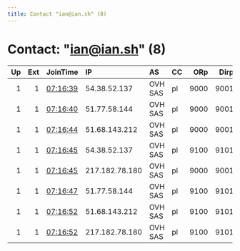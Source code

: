 ```yaml
---
title: Contact "ian@ian.sh" (8)
---
```


# Contact: "ian@ian.sh" (8)

|   Up |   Ext | JoinTime                                                                                            | IP             | AS      | CC   |   ORp |   Dirp | OS    | Version   | Nickname   |   eFamMembers |
|-----:|------:|:----------------------------------------------------------------------------------------------------|:---------------|:--------|:-----|------:|-------:|:------|:----------|:-----------|--------------:|
|    1 |     1 | [07:16:39](https://metrics.torproject.org/rs.html#details/428A661B415A055E27A769CC3EAD86DE384312CD) | 54.38.52.137   | OVH SAS | pl   |  9000 |   9001 | Linux | 0.4.4.5   | iansh17e   |            48 |
|    1 |     1 | [07:16:40](https://metrics.torproject.org/rs.html#details/9C69356D254BB5BDA6403F3D3FBF486BDCC798F6) | 51.77.58.144   | OVH SAS | pl   |  9000 |   9001 | Linux | 0.4.4.5   | iansh18e   |            48 |
|    1 |     1 | [07:16:44](https://metrics.torproject.org/rs.html#details/0999DA65DB24513CB0084B967A19E47FC037D08C) | 51.68.143.212  | OVH SAS | pl   |  9000 |   9001 | Linux | 0.4.4.5   | iansh19e   |            48 |
|    1 |     1 | [07:16:45](https://metrics.torproject.org/rs.html#details/39EC14A9BD010485F9219A9D2FF9F29690260053) | 54.38.52.137   | OVH SAS | pl   |  9100 |   9101 | Linux | 0.4.4.5   | iansh17e   |            48 |
|    1 |     1 | [07:16:45](https://metrics.torproject.org/rs.html#details/41D456D7CF52FA16A544633CC586814C51F3AF64) | 217.182.78.180 | OVH SAS | pl   |  9000 |   9001 | Linux | 0.4.4.5   | iansh20e   |            48 |
|    1 |     1 | [07:16:47](https://metrics.torproject.org/rs.html#details/487EB35B2CF580B8DAE0E8E5730109A52C6FB211) | 51.77.58.144   | OVH SAS | pl   |  9100 |   9101 | Linux | 0.4.4.5   | iansh18e   |            48 |
|    1 |     1 | [07:16:52](https://metrics.torproject.org/rs.html#details/719E0BA572DE9CA95C6663BFF44297305C5293EC) | 51.68.143.212  | OVH SAS | pl   |  9100 |   9101 | Linux | 0.4.4.5   | iansh19e   |            48 |
|    1 |     1 | [07:16:52](https://metrics.torproject.org/rs.html#details/A5490FE201BFA31694884206F4797A6E6A222C50) | 217.182.78.180 | OVH SAS | pl   |  9100 |   9101 | Linux | 0.4.4.5   | iansh20e   |            48 |
